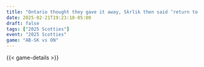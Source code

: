 ```yaml
---
title: "Ontario thought they gave it away, Skrlik then said ‘return to sender’"
date: 2025-02-21T19:23:10-05:00
draft: false
tags: ["2025 Scotties"]
event: "2025 Scotties"
game: "AB-SK vs ON"
---
```

{{< game-details >}}
<!--more-->

